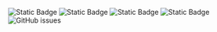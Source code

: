 ![Static Badge](https://img.shields.io/badge/blacklists-60-000000) ![Static Badge](https://img.shields.io/badge/blacklisted-2796881-cc0000) ![Static Badge](https://img.shields.io/badge/whitelisted-2245-00CC00) ![Static Badge](https://img.shields.io/badge/streaming_blacklist-28107-000000) ![GitHub issues](https://img.shields.io/github/issues/fabriziosalmi/blacklists)
